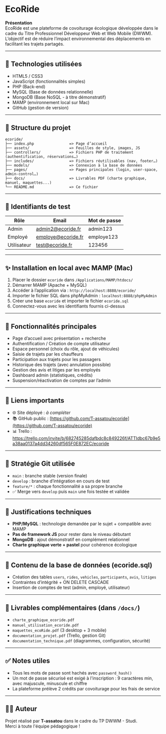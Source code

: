 # EcoRide

**Présentation**  
EcoRide est une plateforme de covoiturage écologique développée dans le cadre du Titre Professionnel Développeur Web et Web Mobile (DWWM).  
L’objectif est de réduire l’impact environnemental des déplacements en facilitant les trajets partagés.

---

## 📄 Technologies utilisées
- HTML5 / CSS3  
- JavaScript (fonctionnalités simples)  
- PHP (Back-end)  
- MySQL (Base de données relationnelle)  
- MongoDB (Base NoSQL - à titre démonstratif)  
- MAMP (environnement local sur Mac)  
- GitHub (gestion de version)

---

## 🔺 Structure du projet
```
ecoride/  
├── index.php                => Page d’accueil  
├── assets/                  => Feuilles de style, images, JS  
├── controllers/             => Fichiers PHP de traitement (authentification, réservations…)  
├── includes/                => Fichiers réutilisables (nav, footer…)  
├── models/                  => Connexion à la base de données  
├── pages/                   => Pages principales (login, user-space, admin-control…)  
├── docs/                    => Livrables PDF (charte graphique, manuel, maquettes...)  
└── README.md                => Ce fichier
```

---

## 👤 Identifiants de test
| Rôle        | Email                  | Mot de passe |
|-------------|------------------------|--------------|
| Admin       | admin2@ecoride.fr      | admin123     |
| Employé     | employe@ecoride.fr     | employe123   |
| Utilisateur | test@ecoride.fr        | 123456       |

---

## ✨ Installation en local avec MAMP (Mac)
1. Placer le dossier `ecoride` dans `/Applications/MAMP/htdocs/`
2. Démarrer MAMP (Apache + MySQL)
3. Accéder à l’application via : `http://localhost:8888/ecoride/`
4. Importer le fichier SQL dans phpMyAdmin : `localhost:8888/phpMyAdmin`
5. Créer une base `ecoride` et importer le fichier `ecoride.sql`
6. Connectez-vous avec les identifiants fournis ci-dessus

---

## 🎯 Fonctionnalités principales
- Page d’accueil avec présentation + recherche
- Authentification / Création de compte utilisateur
- Espace personnel (choix du rôle, ajout de véhicules)
- Saisie de trajets par les chauffeurs
- Participation aux trajets pour les passagers
- Historique des trajets (avec annulation possible)
- Gestion des avis et litiges par les employés
- Dashboard admin (statistiques, crédits)
- Suspension/réactivation de comptes par l’admin

---

## 🔗 Liens importants
- 🌐 Site déployé : *à compléter*  
- 📚 GitHub public : [https://github.com/T-assatou/ecoride](https://github.com/T-assatou/ecoride)  
- 📊 Trello : https://trello.com/invite/b/682745285dafbdc8c849226f/ATTIdbc67b9e5a38aa0137a4dd34260df565F0E872EC/ecoride

---

## 📆 Stratégie Git utilisée
- `main` : branche stable (version finale)
- `develop` : branche d’intégration en cours de test
- `feature/*` : chaque fonctionnalité a sa propre branche
- ✅ Merge vers `develop` puis `main` une fois testée et validée

---

## 🚧 Justifications techniques
- **PHP/MySQL** : technologie demandée par le sujet + compatible avec MAMP
- **Pas de framework JS** pour rester dans le niveau débutant
- **MongoDB** : ajout démonstratif en complément relationnel
- **Charte graphique verte + pastel** pour cohérence écologique

---

## 📁 Contenu de la base de données (ecoride.sql)
- Création des tables `users`, `rides`, `vehicles`, `participants`, `avis`, `litiges`
- Contraintes d’intégrité + ON DELETE CASCADE
- Insertion de comptes de test (admin, employé, utilisateur)

---

## 📅 Livrables complémentaires (dans `/docs/`)
- `charte_graphique_ecoride.pdf`
- `manuel_utilisation_ecoride.pdf`
- `maquettes_ecoRide.pdf` (3 desktop + 3 mobile)
- `documentation_projet.pdf` (Trello, gestion Git)
- `documentation_technique.pdf` (diagrammes, configuration, sécurité)

---

## ✅ Notes utiles
- Tous les mots de passe sont hachés avec `password_hash()`
- Un mot de passe sécurisé est exigé à l'inscription : 9 caractères min, avec majuscule, minuscule et chiffre
- La plateforme prélève 2 crédits par covoiturage pour les frais de service

---

## 👨‍💻 Auteur
Projet réalisé par **T-assatou** dans le cadre du TP DWWM - Studi.  
Merci à toute l'équipe pédagogique !
